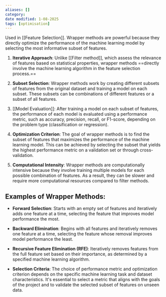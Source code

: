 ```yaml
---
aliases: []
category: 
date modified: 1-08-2025
tags: [optimisation]
---
```

Used in [[Feature Selection]]. Wrapper methods are powerful because they directly optimize the performance of the machine learning model by selecting the most informative subset of features. 

1. **Iterative Approach**: Unlike [[Filter method]], which assess the relevance of features based on statistical properties, wrapper methods ==directly involve the machine learning algorithm in the feature selection process.==
   
2. **Subset Selection**: Wrapper methods work by creating different subsets of features from the original dataset and training a model on each subset. These subsets can be combinations of different features or a subset of all features.

3. [[Model Evaluation]]: After training a model on each subset of features, the performance of each model is evaluated using a performance metric, such as accuracy, precision, recall, or F1-score, depending on the problem type (classification or regression).

4. **Optimization Criterion**: The goal of wrapper methods is to find the subset of features that maximizes the performance of the machine learning model. This can be achieved by selecting the subset that yields the highest performance metric on a validation set or through cross-validation.

5. **Computational Intensity**: Wrapper methods are computationally intensive because they involve training multiple models for each possible combination of features. As a result, they can be slower and require more computational resources compared to filter methods.

## **Examples of Wrapper Methods**:

   - **Forward Selection**: Starts with an empty set of features and iteratively adds one feature at a time, selecting the feature that improves model performance the most.
    
   - **Backward Elimination**: Begins with all features and iteratively removes one feature at a time, selecting the feature whose removal improves model performance the least.
     
   - **Recursive Feature Elimination (RFE)**: Iteratively removes features from the full feature set based on their importance, as determined by a specified machine learning algorithm.
     
   - **Selection Criteria**: The choice of performance metric and optimization criterion depends on the specific machine learning task and dataset characteristics. It's essential to select a metric that aligns with the goals of the project and to validate the selected subset of features on unseen data.

